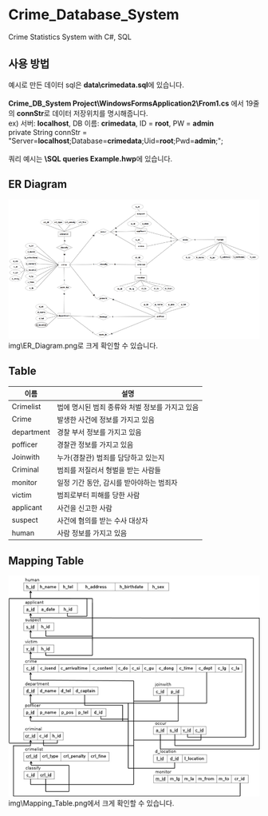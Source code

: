 # Crime_Database_System
Crime Statistics System with C#, SQL

## 사용 방법
예시로 만든 데이터 sql은 **data\crimedata.sql**에 있습니다.<br>
<br>
**Crime_DB_System Project\WindowsFormsApplication2\From1.cs** 에서 19줄의 **connStr**로 데이터 저장위치를 명시해줍니다.<br>
ex) 서버: **localhost**, DB 이름: **crimedata**, ID = **root**, PW = **admin**<br>
private String connStr = "Server=**localhost**;Database=**crimedata**;Uid=**root**;Pwd=**admin**;";<br>
<br>
쿼리 예시는 **\SQL queries Example.hwp**에 있습니다.

## ER Diagram<br>
![ex_screenshot](./img/ER_Diagram.png)<br>
img\ER_Diagram.png로 크게 확인할 수 있습니다.

## Table
이름 | 설명
---- | ----
Crimelist<br> | 법에 명시된 범죄 종류와 처벌 정보를 가지고 있음
Crime<br> | 발생한 사건에 정보를 가지고 있음
department<br> | 경찰 부서 정보를 가지고 있음
pofficer<br> | 경찰관 정보를 가지고 있음
Joinwith<br> | 누가(경찰관) 범죄를 담당하고 있는지
Criminal<br> | 범죄를 저질러서 형벌을 받는 사람들
monitor<br> | 일정 기간 동안, 감시를 받아야하는 범죄자 
victim<br> | 범죄로부터 피해를 당한 사람
applicant<br> | 사건을 신고한 사람
suspect<br> | 사건에 혐의를 받는 수사 대상자
human<br> | 사람 정보를 가지고 있음

## Mapping Table<br>
![ex_screenshot](./img/Mapping_Table.png)<br>
img\Mapping_Table.png에서 크게 확인할 수 있습니다.
